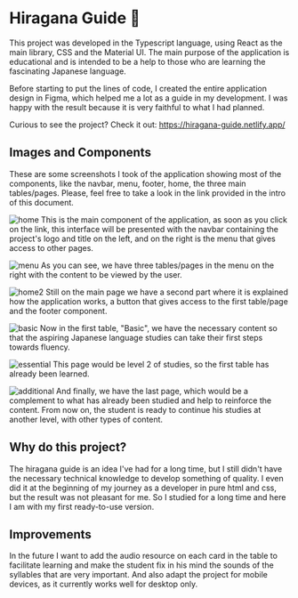 # Hiragana Guide 🎌

This project was developed in the Typescript language, using React as the main library, CSS and the Material UI.
The main purpose of the application is educational and is intended to be a help to those who are learning the fascinating Japanese language.

Before starting to put the lines of code, I created the entire application design in Figma, which helped me a lot as a guide in my development.
I was happy with the result because it is very faithful to what I had planned.

Curious to see the project? Check it out: https://hiragana-guide.netlify.app/

## Images and Components

These are some screenshots I took of the application showing most of the components, like the navbar, menu, footer, home, the three main tables/pages.
Please, feel free to take a look in the link provided in the intro of this document.

![home](https://user-images.githubusercontent.com/76922943/200403365-610d3575-ad76-4cda-984a-7b7bd418b91f.png)
This is the main component of the application, as soon as you click on the link, this interface will be presented with the navbar containing the project's logo and title on the left, and on the right is the menu that gives access to other pages.

![menu](https://user-images.githubusercontent.com/76922943/200403837-f24c80e9-6477-4a17-b9be-fe76c7081861.png)
As you can see, we have three tables/pages in the menu on the right with the content to be viewed by the user.

![home2](https://user-images.githubusercontent.com/76922943/200404478-180a8197-5c90-423c-834d-af157f4c3581.png)
Still on the main page we have a second part where it is explained how the application works, a button that gives access to the first table/page and the footer component.

![basic](https://user-images.githubusercontent.com/76922943/200407837-57f567e1-a2df-4d0a-9f3a-9789479647be.png)
Now in the first table, "Basic", we have the necessary content so that the aspiring Japanese language studies can take their first steps towards fluency.

![essential](https://user-images.githubusercontent.com/76922943/200404922-383623c8-9b2b-4683-bf49-e053a93fb0c2.png)
This page would be level 2 of studies, so the first table has already been learned.

![additional](https://user-images.githubusercontent.com/76922943/200405128-a91f45d6-eb12-4f18-9b26-2101cbfedfd7.png)
And finally, we have the last page, which would be a complement to what has already been studied and help to reinforce the content.
From now on, the student is ready to continue his studies at another level, with other types of content.

## Why do this project?
The hiragana guide is an idea I've had for a long time, but I still didn't have the necessary technical knowledge to develop something of quality. I even did it at the beginning of my journey as a developer in pure html and css, but the result was not pleasant for me. So I studied for a long time and here I am with my first ready-to-use version.

## Improvements
In the future I want to add the audio resource on each card in the table to facilitate learning and make the student fix in his mind the sounds of the syllables that are very important. And also adapt the project for mobile devices, as it currently works well for desktop only.
